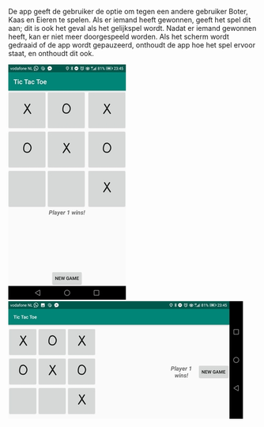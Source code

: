 De app geeft de gebruiker de optie om tegen een andere gebruiker Boter, Kaas en Eieren te spelen. Als er iemand heeft gewonnen, geeft het spel dit aan; dit is ook het geval als het gelijkspel wordt. Nadat er iemand gewonnen heeft, kan er niet meer doorgespeeld worden. Als het scherm wordt gedraaid of de app wordt gepauzeerd, onthoudt de app hoe het spel ervoor staat, en onthoudt dit ook. 

![Screenshot 1](https://github.com/mikebg95/TicTacToe/blob/master/doc/tic1.jpg)
![Screenshot 2](https://github.com/mikebg95/TicTacToe/blob/master/doc/tic2.jpg)

